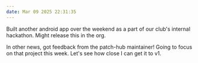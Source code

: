 ```yaml
---
date: Mar 09 2025 22:31:35
---
```

Built another android app over the weekend as a part of our club's internal hackathon. Might release this in the org.

In other news, got feedback from the patch-hub maintainer! Going to focus on that project this week. Let's see how close I can get it to v1.
